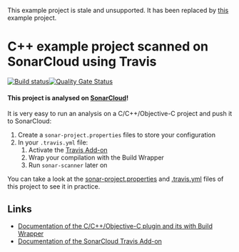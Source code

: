 This example project is stale and unsupported. It has been replaced by [this](https://github.com/sonarsource-cfamily-examples) example project.

# C++ example project scanned on SonarCloud using Travis

[![Build status](https://travis-ci.org/SonarSource/sonarcloud_example_cpp-cmake-linux-travis.svg?branch=master)](https://travis-ci.org/SonarSource/sonarcloud_example_cpp-cmake-linux-travis)[![Quality Gate Status](https://sonarcloud.io/api/project_badges/measure?project=sonarcloud_example_cpp-cmake-linux-travis&metric=alert_status)](https://sonarcloud.io/dashboard?id=sonarcloud_example_cpp-cmake-linux-travis)

#### This project is analysed on [SonarCloud](https://sonarcloud.io)!

It is very easy to run an analysis on a C/C++/Objective-C project and push it to SonarCloud:

1. Create a `sonar-project.properties` files to store your configuration
2. In your `.travis.yml` file:
   1. Activate the [Travis Add-on](https://docs.travis-ci.com/user/sonarcloud/)
   2. Wrap your compilation with the Build Wrapper
   3. Run `sonar-scanner` later on

You can take a look at the
[sonar-project.properties](https://github.com/SonarSource/sonarcloud_example_cpp-cmake-linux-travis/blob/master/sonar-project.properties)
and
[.travis.yml](https://github.com/SonarSource/sonarcloud_example_cpp-cmake-linux-travis/blob/master/.travis.yml)
files of this project to see it in practice.

## Links

- [Documentation of the C/C++/Objective-C plugin and its with Build Wrapper](http://docs.sonarqube.org/x/pwAv)
- [Documentation of the SonarCloud Travis Add-on](https://docs.travis-ci.com/user/sonarcloud/)
